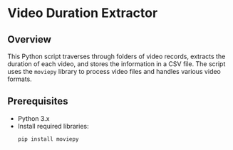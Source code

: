 # Video Duration Extractor

## Overview
This Python script traverses through folders of video records, extracts the duration of each video, and stores the information in a CSV file. The script uses the `moviepy` library to process video files and handles various video formats.

## Prerequisites
- Python 3.x
- Install required libraries:
  ```bash
  pip install moviepy
